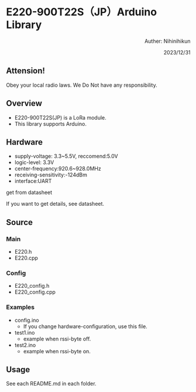 # E220-900T22S（JP）Arduino Library
<div style="text-align: right;">
Auther: Nihinihikun

2023/12/31
</div>

## Attension!
Obey your local radio laws. We Do Not have any responsibility.

## Overview
- E220-900T22S(JP) is a LoRa module.
- This library supports Arduino. 

## Hardware
- supply-voltage: 3.3~5.5V, reccomend:5.0V
- logic-level: 3.3V
- center-frequency:920.6~928.0MHz
- receiving-sensitivity:-124dBm
- interface:UART

get from datasheet

If you want to get details, see datasheet.


## Source
### Main
- E220.h
- E220.cpp

### Config
- E220_config.h
- E220_config.cpp

### Examples
- config.ino
    - If you change hardware-configuration, use this file.
- test1.ino
    - example when rssi-byte off.
- test2.ino
    - example when rssi-byte on.

## Usage
See each README.md in each folder.
